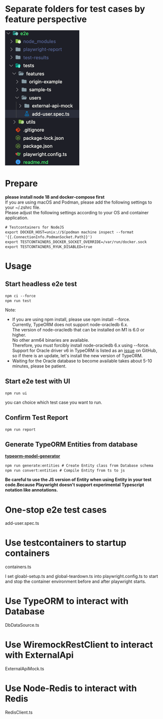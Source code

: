 # Separate folders for test cases by feature perspective
![](asset/readme.md_2023-09-06-11-42-31.png)

# Prepare
**please install node 18 and docker-compose first**  
If you are using macOS and Podman, please add the following settings to your ~/.zshrc file.  
Please adjust the following settings according to your OS and container application.
```
# Testcontainers for NodeJS
export DOCKER_HOST=unix://$(podman machine inspect --format '{{.ConnectionInfo.PodmanSocket.Path}}')
export TESTCONTAINERS_DOCKER_SOCKET_OVERRIDE=/var/run/docker.sock
export TESTCONTAINERS_RYUK_DISABLED=true
```

# Usage
## Start headless e2e test
```
npm ci --force
npm run test
```
Note:
- If you are using npm install, please use npm install --force.  
Currently, TypeORM does not support node-oracledb 6.x.  
The version of node-oracledb that can be installed on M1 is 6.0 or higher.  
No other arm64 binaries are available.  
Therefore, you must forcibly install node-oracledb 6.x using --force.  
Support for Oracle driver v6 in TypeORM is listed as an [issue](https://github.com/typeorm/typeorm/issues/10277) on GitHub, so if there is an update, let's install the new version of TypeORM.
- Waiting for the Oracle database to become available takes about 5-10 minutes, please be patient.

## Start e2e test with UI
```
npm run ui
```
you can choice which test case you want to run.

## Confirm Test Report
```
npm run report
```

## Generate TypeORM Entities from database
**[typeorm-model-generator](https://www.npmjs.com/package/typeorm-model-generator)**
```
npm run generate:entities # Create Entity class from Database schema
npm run convert:entities # Compile Entity from ts to js
```
**Be careful to use the JS version of Entity when using Entity in your test code.Because Playwright doesn't support experimental Typescript notation like annotations.**

# One-stop e2e test cases
add-user.spec.ts

# Use testcontainers to startup containers
containers.ts

I set gloabl-setup.ts and global-teardown.ts into 
playwright.config.ts to start and stop the container environment before and after playwright starts.

# Use TypeORM to interact with Database
DbDataSource.ts

# Use WiremockRestClient to interact with ExternalApi
ExternalApiMock.ts

# Use Node-Redis to interact with Redis
RedisClient.ts